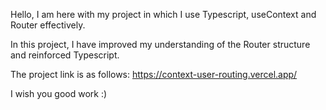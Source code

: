 Hello, I am here with my project in which I use Typescript, useContext and Router effectively.

In this project, I have improved my understanding of the Router structure and reinforced Typescript.

The project link is as follows: https://context-user-routing.vercel.app/

I wish you good work :)